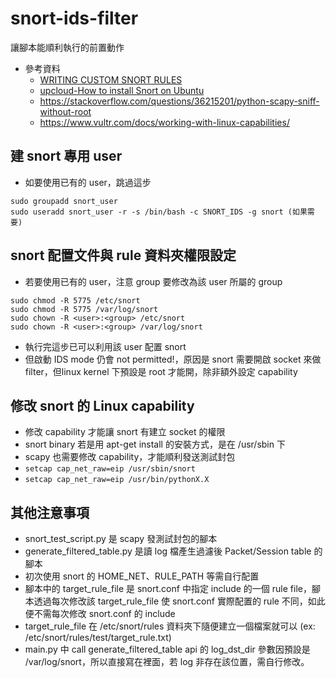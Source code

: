 # snort-ids-filter
讓腳本能順利執行的前置動作
- 參考資料
	- [WRITING CUSTOM SNORT RULES](https://alparslanakyildiz.medium.com/writing-custom-snort-rules-e9abe10932e1)
	- [upcloud-How to install Snort on Ubuntu](https://upcloud.com/resources/tutorials/install-snort-ubuntu)
	- https://stackoverflow.com/questions/36215201/python-scapy-sniff-without-root
	- https://www.vultr.com/docs/working-with-linux-capabilities/

## 建 snort 專用 user
- 如要使用已有的 user，跳過這步
```
sudo groupadd snort_user
sudo useradd snort_user -r -s /bin/bash -c SNORT_IDS -g snort (如果需要)
```

## snort 配置文件與 rule 資料夾權限設定
- 若要使用已有的 user，注意 group 要修改為該 user 所屬的 group
```
sudo chmod -R 5775 /etc/snort
sudo chmod -R 5775 /var/log/snort
sudo chown -R <user>:<group> /etc/snort
sudo chown -R <user>:<group> /var/log/snort
```
- 執行完這步已可以利用該 user 配置 snort
- 但啟動 IDS mode 仍會 not permitted!，原因是 snort 需要開啟 socket 來做 filter，但linux kernel 下預設是 root 才能開，除非額外設定 capability

## 修改 snort 的 Linux capability
- 修改 capability 才能讓 snort 有建立 socket 的權限
- snort binary 若是用 apt-get install 的安裝方式，是在 /usr/sbin 下
- scapy 也需要修改 capability，才能順利發送測試封包
- `setcap cap_net_raw=eip /usr/sbin/snort`
- `setcap cap_net_raw=eip /usr/bin/pythonX.X`

## 其他注意事項
- snort_test_script.py 是 scapy 發測試封包的腳本
- generate_filtered_table.py 是讀 log 檔產生過濾後 Packet/Session table 的腳本
- 初次使用 snort 的 HOME_NET、RULE_PATH 等需自行配置
- 腳本中的 target_rule_file 是 snort.conf 中指定 include 的一個 rule file，腳本透過每次修改該 target_rule_file 使 snort.conf 實際配置的 rule 不同，如此便不需每次修改 snort.conf 的 include
- target_rule_file 在 /etc/snort/rules 資料夾下隨便建立一個檔案就可以 (ex: /etc/snort/rules/test/target_rule.txt)
- main.py 中 call generate_filtered_table api 的 log_dst_dir 參數因預設是 /var/log/snort，所以直接寫在裡面，若 log 非存在該位置，需自行修改。